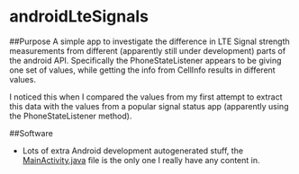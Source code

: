 # androidLteSignals

##Purpose
A simple app to investigate the difference in LTE Signal strength measurements from different (apparently still under development) parts of the android API. Specifically the PhoneStateListener appears to be giving one set of values, while getting the info from CellInfo results in different values. 

I noticed this when I compared the values from my first attempt to extract this data with the values from a popular signal status app (apparently using the PhoneStateListener method).

##Software
- Lots of extra Android development autogenerated stuff, the [MainActivity.java](https://github.com/adam0antium/androidLteSignals/tree/master/app/src/main/java/com/valleydrop/signal1/MainActivity.java) file is the only one I really have any content in.
